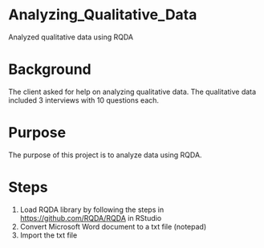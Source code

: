 # Analyzing_Qualitative_Data
Analyzed qualitative data using RQDA

# Background
The client asked for help on analyzing qualitative data. The qualitative data included 3 interviews with 10 questions each.

# Purpose
The purpose of this project is to analyze data using RQDA. 

# Steps
1. Load RQDA library by following the steps in https://github.com/RQDA/RQDA in RStudio
2. Convert Microsoft Word document to a txt file (notepad)
3. Import the txt file
